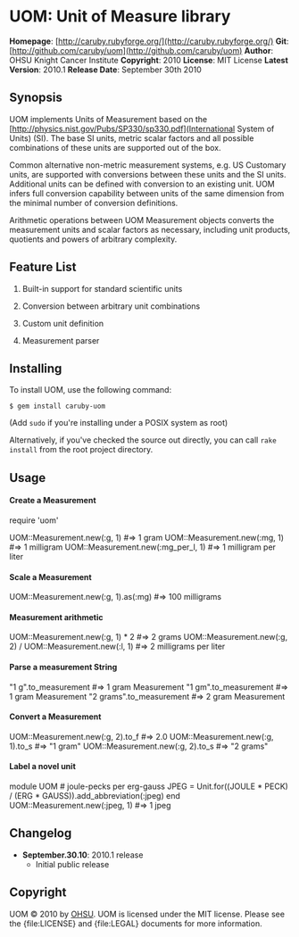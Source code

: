 UOM: Unit of Measure library
============================

**Homepage**:     [http://caruby.rubyforge.org/](http://caruby.rubyforge.org/)
**Git**:          [http://github.com/caruby/uom](http://github.com/caruby/uom)
**Author**:       OHSU Knight Cancer Institute
**Copyright**:    2010
**License**:      MIT License
**Latest Version**: 2010.1
**Release Date**: September 30th 2010

Synopsis
--------

UOM implements Units of Measurement based on the
[http://physics.nist.gov/Pubs/SP330/sp330.pdf](International System of Units) (SI).
The base SI units, metric scalar factors and all possible combinations of these units
are supported out of the box.

Common alternative non-metric measurement systems, e.g. US Customary units, are
supported with conversions between these units and the SI units.
Additional units can be defined with conversion to an existing unit.
UOM infers full conversion capability between units of the same dimension from
the minimal number of conversion definitions.

Arithmetic operations between UOM Measurement objects converts the measurement units
and scalar factors as necessary, including unit products, quotients and powers of
arbitrary complexity.

Feature List
------------

1. Built-in support for standard scientific units

2. Conversion between arbitrary unit combinations

3. Custom unit definition

4. Measurement parser

Installing
----------

To install UOM, use the following command:

    $ gem install caruby-uom

(Add `sudo` if you're installing under a POSIX system as root)

Alternatively, if you've checked the source out directly, you can call
`rake install` from the root project directory.

Usage
-----

#### Create a Measurement
  require 'uom'

  UOM::Measurement.new(:g, 1) #=> 1 gram
  UOM::Measurement.new(:mg, 1) #=> 1 milligram
  UOM::Measurement.new(:mg_per_l, 1) #=> 1 milligram per liter

#### Scale a Measurement

  UOM::Measurement.new(:g, 1).as(:mg) #=> 100 milligrams

#### Measurement arithmetic

  UOM::Measurement.new(:g, 1) * 2 #=> 2 grams
  UOM::Measurement.new(:g, 2) / UOM::Measurement.new(:l, 1) #=> 2 milligrams per liter

#### Parse a measurement String

  "1 g".to_measurement #=> 1 gram Measurement
  "1 gm".to_measurement #=> 1 gram Measurement
  "2 grams".to_measurement #=> 2 gram Measurement

#### Convert a Measurement

  UOM::Measurement.new(:g, 2).to_f #=> 2.0
  UOM::Measurement.new(:g, 1).to_s #=> "1 gram"
  UOM::Measurement.new(:g, 2).to_s #=> "2 grams"

#### Label a novel unit

  module UOM
    # joule-pecks per erg-gauss
    JPEG = Unit.for((JOULE * PECK) / (ERG * GAUSS)).add_abbreviation(:jpeg)
  end
  UOM::Measurement.new(:jpeg, 1) #=> 1 jpeg

Changelog
---------

- **September.30.10**: 2010.1 release
    - Initial public release

Copyright
---------

UOM &copy; 2010 by [OHSU](mailto:loneyf@ohsu.edu).
UOM is licensed under the MIT license. Please see the {file:LICENSE} and {file:LEGAL}
documents for more information.

